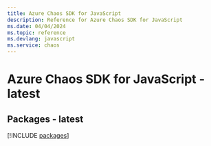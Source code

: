 ```yaml
---
title: Azure Chaos SDK for JavaScript
description: Reference for Azure Chaos SDK for JavaScript
ms.date: 04/04/2024
ms.topic: reference
ms.devlang: javascript
ms.service: chaos
---
```

# Azure Chaos SDK for JavaScript - latest
## Packages - latest
[!INCLUDE [packages](chaos-index.md)]